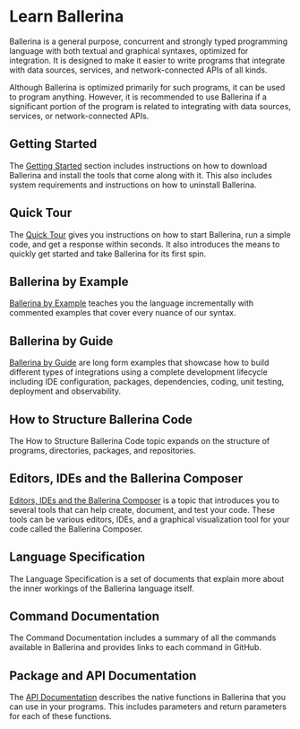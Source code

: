 # Learn Ballerina

Ballerina is a general purpose, concurrent and strongly typed programming language with both textual and graphical syntaxes, optimized for integration. It is designed to make it easier to write programs that integrate with data sources, services, and network-connected APIs of all kinds.

Although Ballerina is optimized primarily for such programs, it can be used to program anything. However, it is recommended to use Ballerina if a significant portion of the program is related to integrating with data sources, services, or network-connected APIs.

## Getting Started

The [Getting Started](/learn/getting-started/) section includes instructions on how to download Ballerina and install the tools that come along with it. This also includes system requirements and instructions on how to uninstall Ballerina.

## Quick Tour

The [Quick Tour](/learn/quick-tour/) gives you instructions on how to start Ballerina, run a simple code, and get a response within seconds. It also introduces the means to quickly get started and take Ballerina for its first spin.

## Ballerina by Example

[Ballerina by Example](/learn/by-example/) teaches you the language incrementally with commented examples that cover every nuance of our syntax.

## Ballerina by Guide

[Ballerina by Guide](/learn/guides/) are long form examples that showcase how to build different types of integrations using a complete development lifecycle including IDE configuration, packages, dependencies, coding, unit testing, deployment and observability. 

## How to Structure Ballerina Code

The How to Structure Ballerina Code topic expands on the structure of programs, directories, packages, and repositories.

## Editors, IDEs and the Ballerina Composer

<a href="https://github.com/ballerina-platform/ballerina-lang/blob/master/docs/tools-ides-ballerina-composer.md" target="_blank">Editors, IDEs and the Ballerina Composer</a> is a topic that introduces you to several tools that can help create, document, and test your code. These tools can be various editors, IDEs, and a graphical visualization tool for your code called the Ballerina Composer.

## Language Specification

The Language Specification is a set of documents that explain more about the inner workings of the Ballerina language itself.  

## Command Documentation

The Command Documentation includes a summary of all the commands available in Ballerina and provides links to each command in GitHub.

## Package and API Documentation

The [API Documentation](learn/api-docs/) describes the native functions in Ballerina that you can use in your programs. This includes parameters and return parameters for each of these functions.

